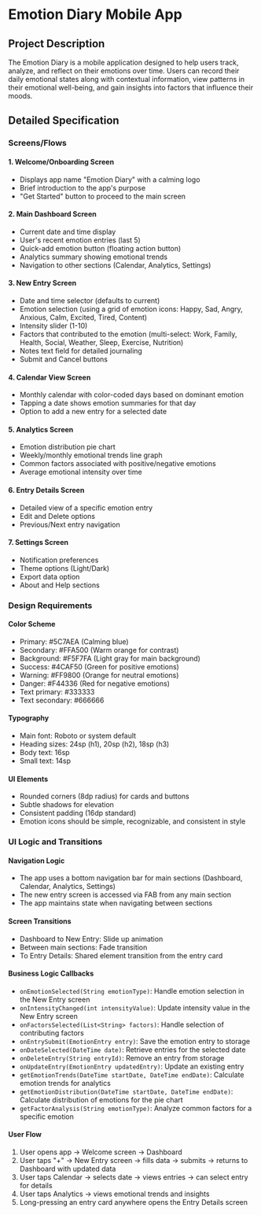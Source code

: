 # Emotion Diary Mobile App

## Project Description
The Emotion Diary is a mobile application designed to help users track, analyze, and reflect on their emotions over time. Users can record their daily emotional states along with contextual information, view patterns in their emotional well-being, and gain insights into factors that influence their moods.

## Detailed Specification

### Screens/Flows

#### 1. Welcome/Onboarding Screen
- Displays app name "Emotion Diary" with a calming logo
- Brief introduction to the app's purpose
- "Get Started" button to proceed to the main screen

#### 2. Main Dashboard Screen
- Current date and time display
- User's recent emotion entries (last 5)
- Quick-add emotion button (floating action button)
- Analytics summary showing emotional trends
- Navigation to other sections (Calendar, Analytics, Settings)

#### 3. New Entry Screen
- Date and time selector (defaults to current)
- Emotion selection (using a grid of emotion icons: Happy, Sad, Angry, Anxious, Calm, Excited, Tired, Content)
- Intensity slider (1-10)
- Factors that contributed to the emotion (multi-select: Work, Family, Health, Social, Weather, Sleep, Exercise, Nutrition)
- Notes text field for detailed journaling
- Submit and Cancel buttons

#### 4. Calendar View Screen
- Monthly calendar with color-coded days based on dominant emotion
- Tapping a date shows emotion summaries for that day
- Option to add a new entry for a selected date

#### 5. Analytics Screen
- Emotion distribution pie chart
- Weekly/monthly emotional trends line graph
- Common factors associated with positive/negative emotions
- Average emotional intensity over time

#### 6. Entry Details Screen
- Detailed view of a specific emotion entry
- Edit and Delete options
- Previous/Next entry navigation

#### 7. Settings Screen
- Notification preferences
- Theme options (Light/Dark)
- Export data option
- About and Help sections

### Design Requirements

#### Color Scheme
- Primary: #5C7AEA (Calming blue)
- Secondary: #FFA500 (Warm orange for contrast)
- Background: #F5F7FA (Light gray for main background)
- Success: #4CAF50 (Green for positive emotions)
- Warning: #FF9800 (Orange for neutral emotions)
- Danger: #F44336 (Red for negative emotions)
- Text primary: #333333
- Text secondary: #666666

#### Typography
- Main font: Roboto or system default
- Heading sizes: 24sp (h1), 20sp (h2), 18sp (h3)
- Body text: 16sp
- Small text: 14sp

#### UI Elements
- Rounded corners (8dp radius) for cards and buttons
- Subtle shadows for elevation
- Consistent padding (16dp standard)
- Emotion icons should be simple, recognizable, and consistent in style

### UI Logic and Transitions

#### Navigation Logic
- The app uses a bottom navigation bar for main sections (Dashboard, Calendar, Analytics, Settings)
- The new entry screen is accessed via FAB from any main section
- The app maintains state when navigating between sections

#### Screen Transitions
- Dashboard to New Entry: Slide up animation
- Between main sections: Fade transition
- To Entry Details: Shared element transition from the entry card

#### Business Logic Callbacks
- `onEmotionSelected(String emotionType)`: Handle emotion selection in the New Entry screen
- `onIntensityChanged(int intensityValue)`: Update intensity value in the New Entry screen
- `onFactorsSelected(List<String> factors)`: Handle selection of contributing factors
- `onEntrySubmit(EmotionEntry entry)`: Save the emotion entry to storage
- `onDateSelected(DateTime date)`: Retrieve entries for the selected date
- `onDeleteEntry(String entryId)`: Remove an entry from storage
- `onUpdateEntry(EmotionEntry updatedEntry)`: Update an existing entry
- `getEmotionTrends(DateTime startDate, DateTime endDate)`: Calculate emotion trends for analytics
- `getEmotionDistribution(DateTime startDate, DateTime endDate)`: Calculate distribution of emotions for the pie chart
- `getFactorAnalysis(String emotionType)`: Analyze common factors for a specific emotion

#### User Flow
1. User opens app → Welcome screen → Dashboard
2. User taps "+" → New Entry screen → fills data → submits → returns to Dashboard with updated data
3. User taps Calendar → selects date → views entries → can select entry for details
4. User taps Analytics → views emotional trends and insights
5. Long-pressing an entry card anywhere opens the Entry Details screen